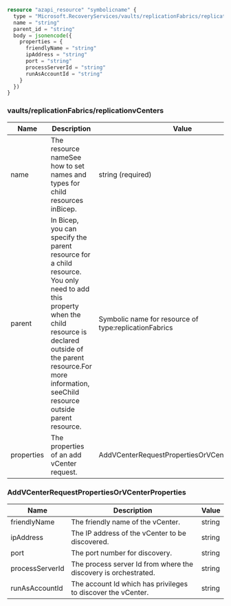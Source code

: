 ```terraform
resource "azapi_resource" "symbolicname" {
  type = "Microsoft.RecoveryServices/vaults/replicationFabrics/replicationvCenters@2022-10-01"
  name = "string"
  parent_id = "string"
  body = jsonencode({
    properties = {
      friendlyName = "string"
      ipAddress = "string"
      port = "string"
      processServerId = "string"
      runAsAccountId = "string"
    }
  })
}

```

### vaults/replicationFabrics/replicationvCenters

| Name | Description | Value |
|-|-|-|
| name | The resource nameSee how to set names and types for child resources inBicep. | string (required) |
| parent | In Bicep, you can specify the parent resource for a child resource. You only need to add this property when the child resource is declared outside of the parent resource.For more information, seeChild resource outside parent resource. | Symbolic name for resource of type:replicationFabrics |
| properties | The properties of an add vCenter request. | AddVCenterRequestPropertiesOrVCenterProperties |


### AddVCenterRequestPropertiesOrVCenterProperties

| Name | Description | Value |
|-|-|-|
| friendlyName | The friendly name of the vCenter. | string |
| ipAddress | The IP address of the vCenter to be discovered. | string |
| port | The port number for discovery. | string |
| processServerId | The process server Id from where the discovery is orchestrated. | string |
| runAsAccountId | The account Id which has privileges to discover the vCenter. | string |


